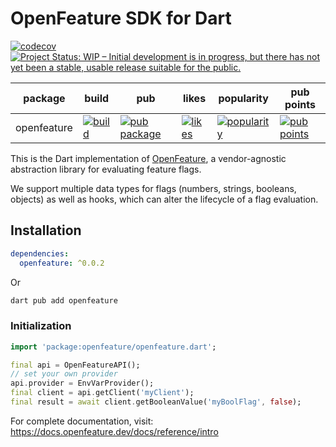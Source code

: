 # OpenFeature SDK for Dart

[![codecov](https://codecov.io/gh/marandaneto/openfeature-dart-sdk/branch/main/graph/badge.svg)](https://codecov.io/gh/marandaneto/openfeature-dart-sdk)  [![Project Status: WIP – Initial development is in progress, but there has not yet been a stable, usable release suitable for the public.](https://www.repostatus.org/badges/latest/wip.svg)](https://www.repostatus.org/#wip)

| package | build | pub | likes | popularity | pub points |
| ------- | ------- | ------- | ------- | ------- | ------- |
| openfeature | [![build](https://github.com/marandaneto/openfeature-dart-sdk/workflows/openfeature/badge.svg)](https://github.com/marandaneto/openfeature-dart-sdk?query=openfeature) | [![pub package](https://img.shields.io/pub/v/openfeature.svg)](https://pub.dev/packages/openfeature) | [![likes](https://img.shields.io/pub/likes/openfeature?logo=dart)](https://pub.dev/packages/openfeature/score) | [![popularity](https://img.shields.io/pub/popularity/openfeature?logo=dart)](https://pub.dev/packages/openfeature/score) | [![pub points](https://img.shields.io/pub/points/openfeature?logo=dart)](https://pub.dev/packages/openfeature/score)

This is the Dart implementation of [OpenFeature](https://openfeature.dev), a vendor-agnostic abstraction library for evaluating feature flags.

We support multiple data types for flags (numbers, strings, booleans, objects) as well as hooks, which can alter the lifecycle of a flag evaluation.

## Installation

```yml
dependencies:
  openfeature: ^0.0.2
```

Or

```bash
dart pub add openfeature
```

### Initialization

```dart
import 'package:openfeature/openfeature.dart';

final api = OpenFeatureAPI();
// set your own provider
api.provider = EnvVarProvider();
final client = api.getClient('myClient');
final result = await client.getBooleanValue('myBoolFlag', false);
```

For complete documentation, visit: https://docs.openfeature.dev/docs/reference/intro
